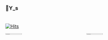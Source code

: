 ### 👋Y_s
#
<!--
**WeeYoungSeok/WeeYoungSeok** is a ✨ _special_ ✨ repository because its `README.md` (this file) appears on your GitHub profile.

Here are some ideas to get you started:

- 🔭 I’m currently working on ...
- 🌱 I’m currently learning ...
- 👯 I’m looking to collaborate on ...
- 🤔 I’m looking for help with ...
- 💬 Ask me about ...
- 📫 How to reach me: ...
- 😄 Pronouns: ...
- ⚡ Fun fact: ...
-->
[![Hits](https://hits.seeyoufarm.com/api/count/incr/badge.svg?url=https%3A%2F%2Fgithub.com%2FWeeYoungSeok&count_bg=%2379C83D&title_bg=%23555555&icon=&icon_color=%23E7E7E7&title=hits&edge_flat=false)](https://hits.seeyoufarm.com)
<br/>

<div align="left" style="display:flex;">
  <div style="width : 50%">
    <img src="https://github-readme-stats.vercel.app/api?username=WeeYoungSeok" width="45%"/>
  </div>
  <div style="width : 50%">
    <img src="https://github-readme-stats.vercel.app/api/top-langs/?username=WeeYoungSeok&layout=compact&theme=tokyonight" width="45%"/>
  </div>
</div>

